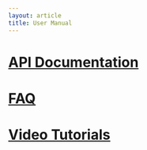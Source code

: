 ```yaml
---
layout: article
title: User Manual
---
```


<!-- {% include toc.html %} -->

# [API Documentation][0]

# [FAQ][1]

# [Video Tutorials][2]

[0]: https://pencil2d.github.io/pencil-docs/docs/ "API Documentation"
[1]: /doc/faq "FAQ"
[2]: /doc/tutorials "Video Tutorials"